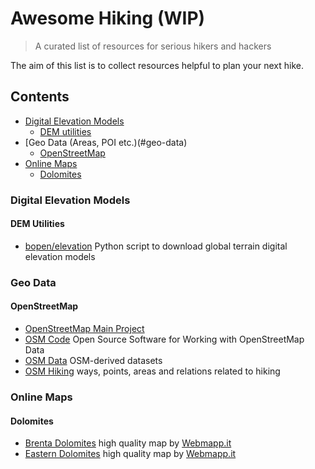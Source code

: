 # Awesome Hiking (WIP)

> A curated list of resources for serious hikers and hackers

The aim of this list is to collect resources helpful to plan your next hike.

## Contents

- [Digital Elevation Models](#digital-elevation-models)
  - [DEM utilities](#dem-utilities)
- [Geo Data (Areas, POI etc.)(#geo-data)
  - [OpenStreetMap](#openstreetmap)
- [Online Maps](#online-maps)
  - [Dolomites](#dolomites)


### Digital Elevation Models

#### DEM Utilities

- [bopen/elevation](https://github.com/bopen/elevation) Python script to download global terrain digital elevation models

### Geo Data

#### OpenStreetMap

- [OpenStreetMap Main Project](https://www.openstreetmap.org/)
- [OSM Code](http://osmcode.org/) Open Source Software for Working with OpenStreetMap Data
- [OSM Data](http://openstreetmapdata.com/data) OSM-derived datasets
- [OSM Hiking](http://wiki.openstreetmap.org/wiki/Hiking) ways, points, areas and relations related to hiking

### Online Maps

#### Dolomites

- [Brenta Dolomites](http://brenta.webmapp.it/) high quality map by [Webmapp.it](http://webmapp.it/)
- [Eastern Dolomites](http://dolomiti.webmapp.it/) high quality map by [Webmapp.it](http://webmapp.it/)
